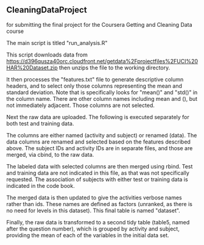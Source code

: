 ## CleaningDataProject
for submitting the final project for the Coursera Getting and Cleaning Data course

The main script is titled "run_analysis.R"

This script downloads data from 
https://d396qusza40orc.cloudfront.net/getdata%2Fprojectfiles%2FUCI%20HAR%20Dataset.zip
then unzips the file to the working directory.

It then processes the "features.txt" file to generate descriptive column headers, and to select only those columns representing the mean and standard deviation. Note that is specifically looks for "mean()" and "std()" in the column name. There are other column names including mean and (), but not immediately adjacent. Those columns are not selected.

Next the raw data are uploaded. 
The following is executed separately for both test and training data.

The columns are either named (activity and subject) or renamed (data). The data columns are  renamed and selected based on the features described above.
The subject IDs and activity IDs are in separate files, and those are merged, via cbind, to the raw data. 

The labeled data with selected columns are then merged using rbind. Test and training data are not indicated in this file, as that was not specifically requested. The association of subjects with either test or training data is indicated in the code book.

The merged data is then updated to give the activities verbose names rather than ids. These names are defined as factors (unranked, as there is no need for levels in this dataset). This final table is named "dataset".

Finally, the raw data is transformed to a second tidy table (table5, named after the question number), which is grouped by activity and subject, providing the mean of each of the variables in the initial data set.

